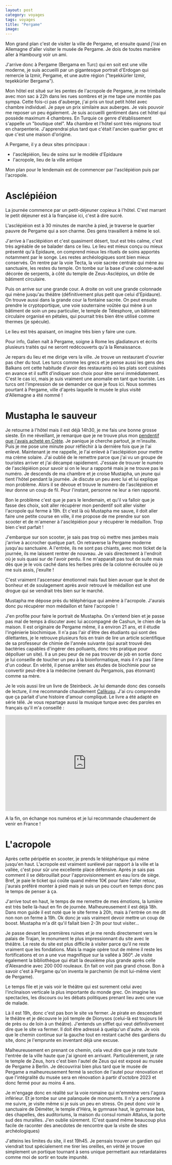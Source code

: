 ```yaml
---
layout: post 
category: voyages
tags: voyages
title: "Pergame"
image: 
---
```


 Mon grand plan c'est de visiter la ville de Pergame, et ensuite quand j'irai en Allemagne d'aller visiter le musée de Pergame. Je dois de toutes manière aller à Hambourg voir un ami. 

<!--more-->

J'arrive donc à Pergame (Bergama en Turc) qui en soit est une ville moderne, je suis accueilli par un gigantesque portrait d'Erdogan qui remercie la Izmir, Pergame, et une autre région ("teşekkürler Izmir, teşekkürler Bergama").

Mon hôtel est situé sur les pentes de l'acropole de Pergame, je me trimballe avec mon sac à 22h dans les rues sombres et je me tape une montée pas sympa. Cette fois-ci pas d'auberge, j'ai pris un tout petit hôtel avec chambre individuel. Je paye un prix similaire aux auberges. Je vais pouvoir me reposer un peu également. Je suis accueilli gentiment dans cet hôtel qui possède maximum 4 chambres. En Turquie ce genre d'établissement s'appelle un "boutique otel". Ma chambre et l'hôtel sont très mignons tout en charpenterie. J'apprendrai plus tard que c'était l'ancien quartier grec et que c'est une maison d'origine.

A Pergame, il y a deux sites principaux :

- l'asclépiéion, lieu de soins sur le modèle d'Epidaure
- l'acropole, lieu de la ville antique

Mon plan pour le lendemain est de commencer par l'asclépiéion puis par l'acropole.

# Asclépiéion

La journée commence par un petit-déjeuner copieux à l'hôtel. C'est marrant le petit déjeuner est à la française ici, c'est à dire sucré.

L'asclépiéion est à 30 minutes de marche à pied, je traverse le quartier pauvre de Pergame qui a son charme. Des gens travaillent à même le sol.

J'arrive à l'asclépiéion et c'est quasiment désert, tout est très calme, c'est très agréable de se balader dans ce lieu. Le lieu est mieux conçu ou mieux présenté qu'à Epidaure, on comprend mieux les rituels de soins apportés notamment par le songe. Les restes archéologiques sont bien mieux conservés. On rentre par la voie Tecta, la voie sacrée centrale qui mène au sanctuaire, les restes du temple. On tombe sur la base d'une colonne-autel décorée de serpents, à côté du temple de Zeus-Asclépios, un drôle de bâtiment circulaire.

Puis on arrive sur une grande cour. A droite on voit une grande colonnade qui mène jusqu'au théâtre (définitivement plus petit que celui d'Epidaure). On trouve aussi dans la grande cour la fontaine sacrée. On peut ensuite prendre le cryptoportique, une voie souterraine voûtée qui mène à un bâtiment de soin un peu particulier, le temple de Télesphore, un bâtiment circulaire organisé en pétales, qui pourrait très bien être utilisé comme thermes (je spécule). 

Le lieu est très apaisant, on imagine très bien y faire une cure.


Pour info, Galien naît à Pergame, soigne à Rome les gladiateurs et écrits plusieurs traités qui ne seront redécouverts qu'à la Renaissance.

Je repars du lieu et me dirige vers la ville. Je trouve un restaurant d'ouvrier pas cher du tout. Les turcs comme les grecs et je pense aussi les gens des Balkans ont cette habitude d'avoir des restaurants où les plats sont cuisinés en avance et il suffit d'indiquer son choix pour être servi immédiatement. C'est le cas ici, mais je suis vraiment une anomalie en tant que touriste. Les turcs ont l'impression de se demander ce que je fous ici. Nous sommes pourtant à Pergame, ville d'après laquelle le musée le plus visité d'Allemagne a été nommé !

# Mustapha le sauveur

Je retourne à l'hôtel mais il est déjà 14h30, je me fais une bonne grosse sieste. En me réveillant, je remarque que je ne trouve plus mon [pendentif que j'avais acheté en Crète](la-canee). Je panique je cherche partout, je m'insulte. Puis je me pose une minute pour réfléchir à la dernière fois que je l'ai enlevé. Maintenant je me rappelle, je l'ai enlevé à l'asclépiéion pour mettre ma crème solaire. J'ai oublié de le remettre parce que j'ai vu un groupe de touristes arriver et j'ai décampé rapidement. J'essaie de trouver le numéro de l'asclépiéion pour savoir si on le leur a rapporté mais je ne trouve pas le numéro. Je descends de ma chambre et je croise Mustapha, un jeune qui tient l'hôtel pendant la journée. Je discute un peu avec lui et lui explique mon problème. Alors il se dévoue et trouve le numéro de l'asclépiéion et leur donne un coup de fil. Pour l'instant, personne ne leur a rien rapporté. 

Bon le problème c'est que je pars le lendemain, et qu'il va falloir que je fasse des choix, soit aller récupérer mon pendentif soit aller visiter l'acropole qui ferme à 19h. Et c'est là où Mustapha me sauve, il doit aller faire une petite course en ville, il me propose de me prendre sur son scooter et de m'amener à l'asclépiéion pour y récupérer le médaillon. Trop bien c'est parfait !

J'embarque sur son scooter, je sais pas trop où mettre mes jambes mais j'arrive à accrocher quelque part. On retraverse la Pergame moderne jusqu'au sanctuaire. A l'entrée, ils ne sont pas chiants, avec mon ticket de la journée, ils me laissent rentrer de nouveau. Je vais directement à l'endroit où je suis quasi sur de l'avoir perdu. Il ne m'apparaît pas tout de suite mais dès que je le vois caché dans les herbes près de la colonne écroulée où je me suis assis, j'exulte !

C'est vraiment l'ascenseur émotionnel mais faut bien avouer que le shot de bonheur et de soulagement après avoir retrouvé le médaillon est une drogue qui se vendrait très bien sur le marché.

Mustapha me dépose près du téléphérique qui amène à l'acropole. J'aurais donc pu récupérer mon médaillon et faire l'acropole !

J'en profite pour faire le portrait de Mustapha. On s'entend bien et je passe pas mal de temps à discuter avec lui accompagné de Cashun, le chien de la maison. Il est originaire de Pergame même, il a environ 21 ans, et il étudie l'ingénierie biochimique. Il n'a pas l'air d'être des étudiants qui sont des dilettantes, je le retrouve plusieurs fois en train de lire un article scientifique de sa professeur de chimie de l'année suivante (qui aurait trouvé des bactéries capables d'ingérer des polluants, donc très pratique pour dépolluer un site). Il a un peu peur de ne pas trouver de job en sortie donc je lui conseille de toucher un peu à la bioinformatique, mais il n'a pas l'âme d'un codeur. En vérité, il pense arrêter ses études de biochimie pour se convertir peut-être à la médecine (venant du Pergamois, pas étonnant) comme sa mère.

Je le vois aussi lire un livre de Steinbeck.  Je lui demande donc des conseils de lecture, il me recommande chaudement [Calikusu](https://en.wikipedia.org/wiki/%C3%87al%C4%B1ku%C5%9Fu). J'ai cru comprendre que ça parlait d'une histoire d'amour compliqué. Le livre a été adapté en série télé. Je vous repartage aussi la musique turque avec des paroles en français qu'il m'a conseillé : 

<iframe title="deezer-widget" src="https://widget.deezer.com/widget/auto/track/63840182" width="100%" height="300" frameborder="0" allowtransparency="true" allow="encrypted-media; clipboard-write"></iframe>

A la fin, on échange nos numéros et je lui recommande chaudement de venir en France !

# L'acropole

Après cette péripétie en scooter, je prends le téléphérique qui mène jusqu'en haut. L'acropole est vraiment surélevé par rapport à la ville et la vallée, c'est pour sûr une excellente place défensive. Après je sais pas comment il se débrouillait pour l'approvisionnement en eau lors de siège. Bref, je paie le ticket qui coûte quand même 10€ pour faire l'aller retour, j'aurais préféré monter à pied mais je suis un peu court en temps donc pas le temps de penser à ça. 

J'arrive tout en haut, le temps de me remettre de mes émotions, la lumière est très belle là-haut en fin de journée. Malheureusement il est déjà 18h. Dans mon guide il est noté que le site ferme à 20h, mais à l'entrée on me dit non non on ferme à 19h. Ok donc je vais vraiment devoir mettre un coup de boost. Mustapha m'a dit qu'il fallait bien 2-3h pour tout visiter...

Je passe devant les premières ruines et je me rends directement vers le palais de Trajan, le monument le plus impressionnant du site avec le théâtre. Le reste du site est plus difficile à visiter parce qu'il ne reste vraiment que les fondations. Mais la magie opère tout de même il reste les fortifications et on a une vue magnifique sur la vallée à 360°. Je visite également la bibliothèque qui était la deuxième plus grande après celle d'Alexandrie avec 200 000 rouleaux. En fait on voit pas grand chose. Bon à savoir c'est à Pergame qu'on inventa le parchemin (le mot lui-même vient de Pergame).

Le temps file et je vais voir le théâtre qui est surement celui avec l'inclinaison verticale la plus importante du monde grec. On imagine les spectacles, les discours ou les débats politiques prenant lieu avec une vue de malade. 

Là il est 19h, donc c'est pas bon le site va fermer. Je pirate en descendant le théâtre et je découvre le joli temple de Dionysos (celui-là est toujours lié de près ou de loin à un théâtre). J'entends un sifflet qui veut définitivement dire que le site va fermer. Il doit être adressé à quelqu'un d'autre. Je vois que le chemin continue sur la gauche tout en restant caché des gardiens du site, donc je l'emprunte en inventant déjà une excuse. 

Malheureusement en prenant ce chemin, cela veut dire que je rate toute l'entrée de la ville haute que j'ai ignoré en arrivant. Particulièrement, je rate le temple de Zeus, hors c'est bien l'autel de Zeus qui est exposé au musée de Pergame à Berlin. Je découvrirai bien plus tard que le musée de Pergame a malheureusement fermé la section de l'autel pour rénovation et que l'intégralité du musée sera en rénovation à partir d'octobre 2023 et donc fermé pour au moins 4 ans. 

Je m'engage donc en réalité sur la voie romaine qui m'emmène vers l'agora inférieur. Et je tombe sur une palanquée de monuments. Il n'y a personne à me suivre, je visite même si je suis un peu en stress. On peut donc voir le sanctuaire de Déméter, le temple d'Héra, le gymnase haut, le gymnase bas, des chapelles, des auditoriums, la maison du consul romain Attalus, la porte sud des murailles. J'en oublie sûrement. (C'est quand même beaucoup plus facile de raconter des anecdotes de rencontre que la visite de sites archéologiques)

J'atteins les limites du site, il est 19h45. Je pensais trouver un gardien qui viendrait tout spécialement me tirer les oreilles, en vérité je trouve simplement un portique tournant à sens unique permettant aux retardataires comme moi de sortir en toute impunité.












